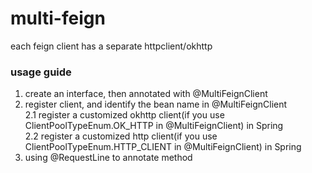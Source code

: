 # multi-feign
each feign client has a separate httpclient/okhttp

### usage guide
1. create an interface, then annotated with @MultiFeignClient   
2. register client, and identify the bean name in @MultiFeignClient        
2.1 register a customized okhttp client(if you use ClientPoolTypeEnum.OK_HTTP in @MultiFeignClient) in Spring   
2.2 register a customized http client(if you use ClientPoolTypeEnum.HTTP_CLIENT in @MultiFeignClient) in Spring       
3. using @RequestLine to annotate method   

